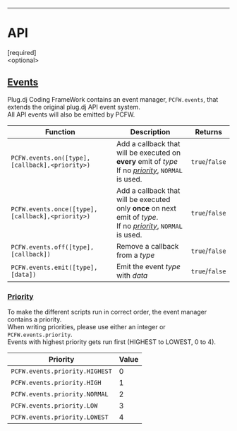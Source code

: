 ---
# API
[required]<br />
&lt;optional&gt;
## <a href="#Events" name="Events">Events</a>
Plug.dj Coding FrameWork contains an event manager, `PCFW.events`, that extends the original plug.dj API event system.<br />
All API events will also be emitted by PCFW.

Function | Description | Returns
--- | --- | ---
`PCFW.events.on([type],[callback],<priority>)` | Add a callback that will be executed on **every** emit of _type_<br />If no <a href="#Priority">_priority_</a>, `NORMAL` is used. | `true`/`false`
`PCFW.events.once([type],[callback],<priority>)` | Add a callback that will be executed only **once** on next emit of _type_.<br />If no <a href="#Priority">_priority_</a>, `NORMAL` is used. | `true`/`false`
`PCFW.events.off([type],[callback])` | Remove a callback from a _type_ | `true`/`false`
`PCFW.events.emit([type],[data])` | Emit the event _type_ with _data_ | `true`/`false`

### <a href="#Priority" name="Priority">Priority</a>
To make the different scripts run in correct order, the event manager contains a priority.<br />
When writing priorities, please use either an integer or `PCFW.events.priority`.<br />
Events with highest priority gets run first (HIGHEST to LOWEST, 0 to 4).

Priority | Value
--- | ---
`PCFW.events.priority.HIGHEST` | 0
`PCFW.events.priority.HIGH` | 1
`PCFW.events.priority.NORMAL` | 2
`PCFW.events.priority.LOW` | 3
`PCFW.events.priority.LOWEST` | 4
